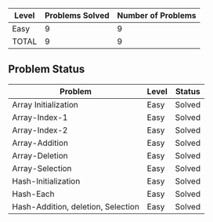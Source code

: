 |Level|Problems Solved|Number of Problems|
|-----|---------------|------------------|
|Easy|9|9|
|TOTAL|9|9|

Problem Status
---
|Problem|Level|Status|
|-------|-----|------|
|Array Initialization|Easy|Solved|
|Array-Index-1|Easy|Solved|
|Array-Index-2|Easy|Solved|
|Array-Addition|Easy|Solved|
|Array-Deletion|Easy|Solved|
|Array-Selection|Easy|Solved|
|Hash-Initialization|Easy|Solved|
|Hash-Each|Easy|Solved|
|Hash-Addition, deletion, Selection|Easy|Solved|
